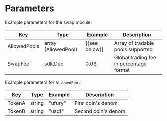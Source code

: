 <!--
order: 5
-->

# Parameters

Example parameters for the swap module:

| Key          | Type                | Example       | Description                             |
| ------------ | ------------------- | ------------- | --------------------------------------- |
| AllowedPools | array (AllowedPool) | [{see below}] | Array of tradable pools supported       |
| SwapFee      | sdk.Dec             | 0.03          | Global trading fee in percentage format |

Example parameters for `AllowedPool`:

| Key    | Type   | Example | Description         |
| ------ | ------ | ------- | ------------------- |
| TokenA | string | "ufury" | First coin's denom  |
| TokenB | string | "usdf"  | Second coin's denom |
